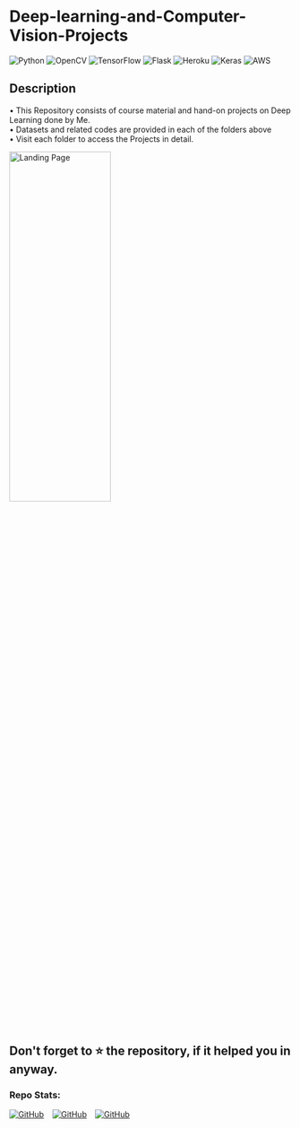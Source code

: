 # Deep-learning-and-Computer-Vision-Projects
<img alt="Python" src="https://img.shields.io/badge/python%20-%2314354C.svg?&style=for-the-badge&logo=python&logoColor=white" /> <img alt="OpenCV" src="https://img.shields.io/badge/opencv%20-%2514354C.svg?&style=for-the-badge&logo=opencv&logoColor=white" /> <img alt="TensorFlow" src="https://img.shields.io/badge/TensorFlow%20-%23FF6F00.svg?&style=for-the-badge&logo=TensorFlow&logoColor=white" /> <img alt="Flask" src="https://img.shields.io/badge/flask%20-%23000.svg?&style=for-the-badge&logo=flask&logoColor=white" /> <img alt="Heroku" src="https://img.shields.io/badge/heroku%20-%23430098.svg?&style=for-the-badge&logo=heroku&logoColor=white" /> <img alt="Keras" src="https://img.shields.io/badge/Keras%20-%23D00000.svg?&style=for-the-badge&logo=Keras&logoColor=white"/> <img alt="AWS" src="https://img.shields.io/badge/AWS%20-%23FF9900.svg?&style=for-the-badge&logo=amazon-aws&logoColor=white"/>

## Description
• This Repository consists of course material and hand-on projects on Deep Learning done by Me.\
• Datasets and related codes are provided in each of the folders above\
• Visit each folder to access the Projects in detail.


<img src="https://github.com/RIT-MESH/Deep-learning-and-Computer-Vision-projects/blob/main/deep%20learning.JPG" alt="Landing Page" height="40%" width="60%">

## Don't forget to ⭐ the repository, if it helped you in anyway.

### Repo Stats:
[![GitHub](https://img.shields.io/github/followers/RIT-MESH?style=social)](https://github.com/RIT-MESH)  &ensp;  [![GitHub](https://img.shields.io/github/stars/RIT-MESH/Deep-learning-and-Computer-Vision-projects?style=social)](https://github.com/RIT-MESH/Deep-learning-and-Computer-Vision-projects)  &ensp;  [![GitHub](https://img.shields.io/github/forks/RIT-MESH/Deep-learning-and-Computer-Vision-projects?style=social)](https://github.com/RIT-MESH/Deep-learning-and-Computer-Vision-projects)

